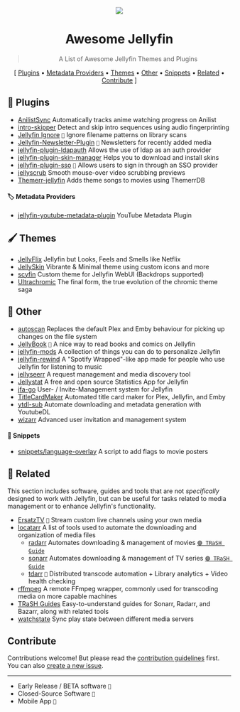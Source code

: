 <p align="center">
  <img src="https://user-images.githubusercontent.com/71837281/224832049-05e56fd0-84cb-48a9-b81c-6d9273e013e3.svg" />
  <h1 align="center">Awesome Jellyfin</h1>
</p>


<blockquote align="center"> A List of Awesome Jellyfin Themes and Plugins</blockquote>

<p align="center">
[
  <a href="#-plugins">Plugins</a> •
  <a href="#%EF%B8%8F-metadata-providers">Metadata Providers</a> •
  <a href="#%EF%B8%8F-themes">Themes</a> •
  <a href="#-other">Other</a> • 
  <a href="#-snippets">Snippets</a> •
  <a href="#-related">Related</a> • 
  <a href="#contribute">Contribute</a>
]
</p>


## 🧩 Plugins

- [AnilistSync](https://github.com/ARufenach/AnilistSync) Automatically tracks anime watching progress on Anilist
- [intro-skipper](https://github.com/ConfusedPolarBear/intro-skipper) Detect and skip intro sequences using audio fingerprinting
- [Jellyfin Ignore](https://github.com/fdett/jellyfin-ignore/) ` 🔸 ` Ignore filename patterns on library scans
- [Jellyfin-Newsletter-Plugin](https://github.com/Cloud9Developer/Jellyfin-Newsletter-Plugin) ` 🔸 ` Newsletters for recently added media
- [jellyfin-plugin-ldapauth](https://github.com/jellyfin/jellyfin-plugin-ldapauth) Allows the use of ldap as an auth provider
- [jellyfin-plugin-skin-manager](https://github.com/danieladov/jellyfin-plugin-skin-manager) Helps you to download and install skins
- [jellyfin-plugin-sso](https://github.com/9p4/jellyfin-plugin-sso) ` 🔸 ` Allows users to sign in through an SSO provider
- [jellyscrub](https://github.com/nicknsy/jellyscrub) Smooth mouse-over video scrubbing previews
- [Themerr-jellyfin](https://github.com/LizardByte/Themerr-jellyfin) Adds theme songs to movies using ThemerrDB


#### 🏷️ Metadata Providers

- [jellyfin-youtube-metadata-plugin](https://github.com/ankenyr/jellyfin-youtube-metadata-plugin) YouTube Metadata Plugin


## 🖌️ Themes

- [JellyFlix](https://github.com/prayag17/JellyFlix) Jellyfin but Looks, Feels and Smells like Netflix
- [JellySkin](https://github.com/prayag17/JellySkin) Vibrante & Minimal theme using custom icons and more
- [scyfin](https://github.com/loof2736/scyfin) Custom theme for Jellyfin WebUI (Backdrops supported)
- [Ultrachromic](https://github.com/CTalvio/Ultrachromic) The final form, the true evolution of the chromic theme saga


## 👾 Other

- [autoscan](https://github.com/Cloudbox/autoscan) Replaces the default Plex and Emby behaviour for picking up changes on the file system
- [JellyBook](https://github.com/Kara-Zor-El/JellyBook) ` 📱 ` A nice way to read books and comics on Jellyfin
- [jellyfin-mods](https://github.com/BobHasNoSoul/jellyfin-mods) A collection of things you can do to personalize Jellyfin
- [jellyfin-rewind](https://github.com/Chaphasilor/jellyfin-rewind) A "Spotify Wrapped"-like app made for people who use Jellyfin for listening to music
- [jellyseerr](https://github.com/Fallenbagel/jellyseerr) A request management and media discovery tool
- [Jellystat](https://github.com/CyferShepard/Jellystat) A free and open source Statistics App for Jellyfin
- [jfa-go](https://github.com/hrfee/jfa-go) User- / Invite-Management system for Jellyfin
- [TitleCardMaker](https://github.com/CollinHeist/TitleCardMaker) Automated title card maker for Plex, Jellyfin, and Emby
- [ytdl-sub](https://github.com/jmbannon/ytdl-sub) Automate downloading and metadata generation with YoutubeDL
- [wizarr](https://github.com/Wizarrrr/wizarr) Advanced user invitation and management system

#### 📜 Snippets

- [snippets/language-overlay](snippets/language-overlay) A script to add flags to movie posters


## 🌌 Related

This section includes software, guides and tools that are not _specifically_ designed to work with Jellyfin, but can be useful for tasks related to media management or to enhance Jellyfin's functionality.

- [ErsatzTV](https://github.com/jasongdove/ErsatzTV) ` 🔸 ` Stream custom live channels using your own media
- [locatarr](https://github.com/BrenekH/locatarr) A list of tools used to automate the downloading and organization of media files
  - [radarr](https://github.com/Radarr/Radarr) Automates downloading & management of movies [`🟣 TRaSH Guide`](https://trash-guides.info/Radarr/)
  - [sonarr](https://github.com/Sonarr/Sonarr) Automates downloading & management of TV series [`🟣 TRaSH Guide`](https://trash-guides.info/Sonarr/)
  - [tdarr](https://github.com/HaveAGitGat/Tdarr) ` 📛 ` Distributed transcode automation + Library analytics + Video health checking
- [rffmpeg](https://github.com/joshuaboniface/rffmpeg) A remote FFmpeg wrapper, commonly used for transcoding media on more capable machines
- [TRaSH Guides](https://trash-guides.info/) Easy-to-understand guides for Sonarr, Radarr, and Bazarr, along with related tools
- [watchstate](https://github.com/ArabCoders/watchstate) Sync play state between different media servers


## Contribute

Contributions welcome! But please read the [contribution guidelines](CONTRIBUTING.md) first.  
You can also [create a new issue](https://github.com/awesome-jellyfin/awesome-jellyfin/issues/new).

---

* Early Release / BETA software ` 🔸 `
* Closed-Source Software ` 📛 `
* Mobile App ` 📱 `
